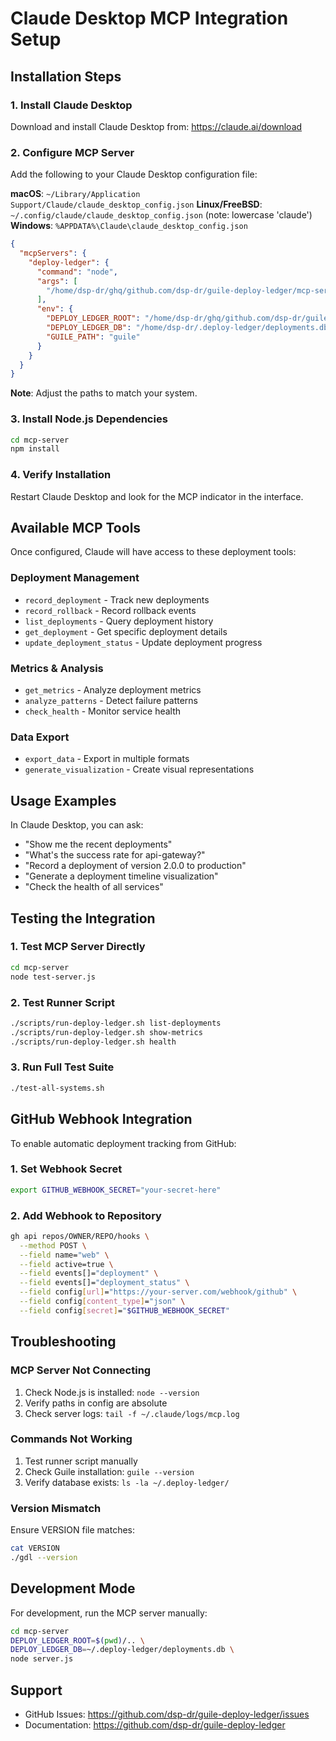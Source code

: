 # Claude Desktop MCP Integration Setup

## Installation Steps

### 1. Install Claude Desktop

Download and install Claude Desktop from: https://claude.ai/download

### 2. Configure MCP Server

Add the following to your Claude Desktop configuration file:

**macOS**: `~/Library/Application Support/Claude/claude_desktop_config.json`
**Linux/FreeBSD**: `~/.config/claude/claude_desktop_config.json` (note: lowercase 'claude')
**Windows**: `%APPDATA%\Claude\claude_desktop_config.json`

```json
{
  "mcpServers": {
    "deploy-ledger": {
      "command": "node",
      "args": [
        "/home/dsp-dr/ghq/github.com/dsp-dr/guile-deploy-ledger/mcp-server/server.js"
      ],
      "env": {
        "DEPLOY_LEDGER_ROOT": "/home/dsp-dr/ghq/github.com/dsp-dr/guile-deploy-ledger",
        "DEPLOY_LEDGER_DB": "/home/dsp-dr/.deploy-ledger/deployments.db",
        "GUILE_PATH": "guile"
      }
    }
  }
}
```

**Note**: Adjust the paths to match your system.

### 3. Install Node.js Dependencies

```bash
cd mcp-server
npm install
```

### 4. Verify Installation

Restart Claude Desktop and look for the MCP indicator in the interface.

## Available MCP Tools

Once configured, Claude will have access to these deployment tools:

### Deployment Management
- `record_deployment` - Track new deployments
- `record_rollback` - Record rollback events
- `list_deployments` - Query deployment history
- `get_deployment` - Get specific deployment details
- `update_deployment_status` - Update deployment progress

### Metrics & Analysis
- `get_metrics` - Analyze deployment metrics
- `analyze_patterns` - Detect failure patterns
- `check_health` - Monitor service health

### Data Export
- `export_data` - Export in multiple formats
- `generate_visualization` - Create visual representations

## Usage Examples

In Claude Desktop, you can ask:

- "Show me the recent deployments"
- "What's the success rate for api-gateway?"
- "Record a deployment of version 2.0.0 to production"
- "Generate a deployment timeline visualization"
- "Check the health of all services"

## Testing the Integration

### 1. Test MCP Server Directly

```bash
cd mcp-server
node test-server.js
```

### 2. Test Runner Script

```bash
./scripts/run-deploy-ledger.sh list-deployments
./scripts/run-deploy-ledger.sh show-metrics
./scripts/run-deploy-ledger.sh health
```

### 3. Run Full Test Suite

```bash
./test-all-systems.sh
```

## GitHub Webhook Integration

To enable automatic deployment tracking from GitHub:

### 1. Set Webhook Secret

```bash
export GITHUB_WEBHOOK_SECRET="your-secret-here"
```

### 2. Add Webhook to Repository

```bash
gh api repos/OWNER/REPO/hooks \
  --method POST \
  --field name="web" \
  --field active=true \
  --field events[]="deployment" \
  --field events[]="deployment_status" \
  --field config[url]="https://your-server.com/webhook/github" \
  --field config[content_type]="json" \
  --field config[secret]="$GITHUB_WEBHOOK_SECRET"
```

## Troubleshooting

### MCP Server Not Connecting

1. Check Node.js is installed: `node --version`
2. Verify paths in config are absolute
3. Check server logs: `tail -f ~/.claude/logs/mcp.log`

### Commands Not Working

1. Test runner script manually
2. Check Guile installation: `guile --version`
3. Verify database exists: `ls -la ~/.deploy-ledger/`

### Version Mismatch

Ensure VERSION file matches:
```bash
cat VERSION
./gdl --version
```

## Development Mode

For development, run the MCP server manually:

```bash
cd mcp-server
DEPLOY_LEDGER_ROOT=$(pwd)/.. \
DEPLOY_LEDGER_DB=~/.deploy-ledger/deployments.db \
node server.js
```

## Support

- GitHub Issues: https://github.com/dsp-dr/guile-deploy-ledger/issues
- Documentation: https://github.com/dsp-dr/guile-deploy-ledger